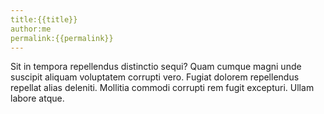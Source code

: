 ```yaml
---
title:{{title}}
author:me
permalink:{{permalink}} 
---
```


Sit in tempora repellendus distinctio sequi? Quam cumque magni unde suscipit aliquam voluptatem corrupti vero. Fugiat dolorem repellendus repellat alias deleniti. Mollitia commodi corrupti rem fugit excepturi. Ullam labore atque.

